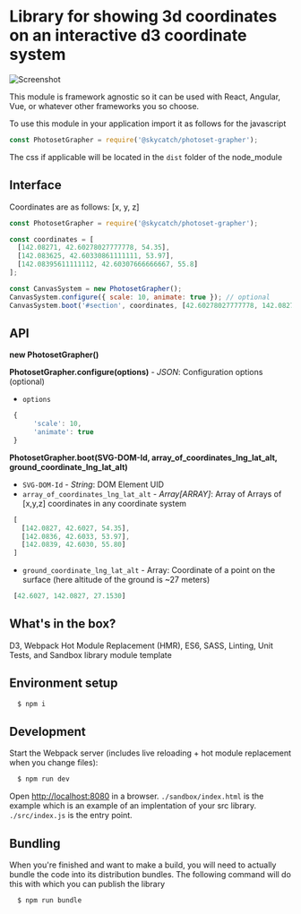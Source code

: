 # Library for showing 3d coordinates on an interactive d3 coordinate system
 
![Screenshot](https://user-images.githubusercontent.com/4627728/34851227-ee48acf4-f6dd-11e7-92c2-2654be44c16a.png)

This module is framework agnostic so it can be used with React, Angular, Vue, or whatever other frameworks you so choose.

To use this module in your application import it as follows for the javascript

```javascript
const PhotosetGrapher = require('@skycatch/photoset-grapher');
```

The css if applicable will be located in the `dist` folder of the node_module

## Interface

Coordinates are as follows: [x, y, z]

```javascript
const PhotosetGrapher = require('@skycatch/photoset-grapher');

const coordinates = [
  [142.08271, 42.60278027777778, 54.35],
  [142.083625, 42.60330861111111, 53.97],
  [142.08395611111112, 42.60307666666667, 55.8]
];

const CanvasSystem = new PhotosetGrapher();
CanvasSystem.configure({ scale: 10, animate: true }); // optional
CanvasSystem.boot('#section', coordinates, [42.60278027777778, 142.08271, 27.153865699049703]);

```


## API 

**new PhotosetGrapher()**

**PhotosetGrapher.configure(options)** - _JSON_: Configuration options (optional)

* `options`

```javascript
 {
      'scale': 10,
      'animate': true
 }
```


**PhotosetGrapher.boot(SVG-DOM-Id, array_of_coordinates_lng_lat_alt, ground_coordinate_lng_lat_alt)**

* `SVG-DOM-Id` - _String_: DOM Element UID
* `array_of_coordinates_lng_lat_alt` - _Array[ARRAY]_: Array of Arrays of [x,y,z] coordinates in any coordinate system

```javascript
 [
   [142.0827, 42.6027, 54.35],
   [142.0836, 42.6033, 53.97],
   [142.0839, 42.6030, 55.80]
 ]
```
* `ground_coordinate_lng_lat_alt` - Array: Coordinate of a point on the surface (here altitude of the ground is ~27 meters)

```javascript
 [42.6027, 142.0827, 27.1530]
```

## What's in the box?

D3, Webpack Hot Module Replacement (HMR), ES6, SASS, Linting, Unit Tests, and Sandbox library module template

## Environment setup 

```sh
  $ npm i
```

## Development

Start the Webpack server (includes live reloading + hot module replacement when you change files):

```sh
  $ npm run dev
```

Open [http://localhost:8080](http://localhost:8080) in a browser.  `./sandbox/index.html` is the example which is an example of an implentation of your src library.
`./src/index.js` is the entry point.

## Bundling 

When you're finished and want to make a build, you will need to actually bundle the code into its distribution bundles.  The following command will do this with which you can publish the library

```sh
  $ npm run bundle
```

